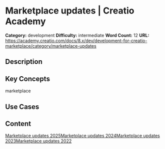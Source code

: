 # Marketplace updates | Creatio Academy

**Category:** development **Difficulty:** intermediate **Word Count:** 12
**URL:**
https://academy.creatio.com/docs/8.x/dev/development-for-creatio-marketplace/category/marketplace-updates

## Description

## Key Concepts

marketplace

## Use Cases

## Content

[Marketplace updates 2025](/docs/8.x/dev/development-for-creatio-marketplace/marketplace-updates-list/marketplace-updates-2025)[Marketplace updates 2024](/docs/8.x/dev/development-for-creatio-marketplace/marketplace-updates-list/marketplace-updates-2024)[Marketplace updates 2023](/docs/8.x/dev/development-for-creatio-marketplace/marketplace-updates-list/marketplace-updates-2023)[Marketplace updates 2022](/docs/8.x/dev/development-for-creatio-marketplace/marketplace-updates-list/marketplace-updates-2022)
